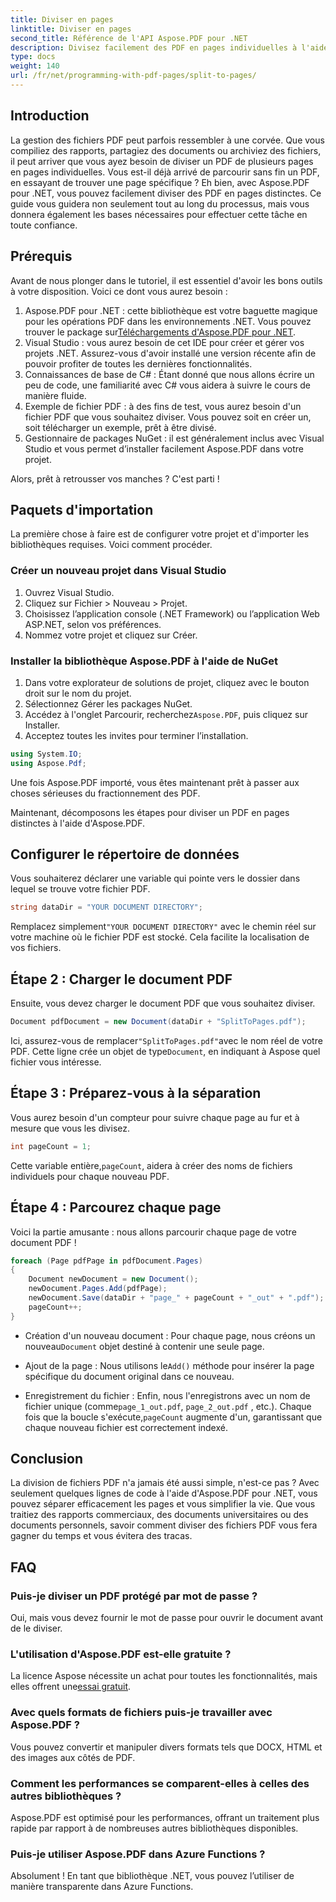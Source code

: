 ```yaml
---
title: Diviser en pages
linktitle: Diviser en pages
second_title: Référence de l'API Aspose.PDF pour .NET
description: Divisez facilement des PDF en pages individuelles à l'aide d'Aspose.PDF pour .NET grâce à ce didacticiel complet. Guide étape par étape inclus.
type: docs
weight: 140
url: /fr/net/programming-with-pdf-pages/split-to-pages/
---
```

## Introduction

La gestion des fichiers PDF peut parfois ressembler à une corvée. Que vous compiliez des rapports, partagiez des documents ou archiviez des fichiers, il peut arriver que vous ayez besoin de diviser un PDF de plusieurs pages en pages individuelles. Vous est-il déjà arrivé de parcourir sans fin un PDF, en essayant de trouver une page spécifique ? Eh bien, avec Aspose.PDF pour .NET, vous pouvez facilement diviser des PDF en pages distinctes. Ce guide vous guidera non seulement tout au long du processus, mais vous donnera également les bases nécessaires pour effectuer cette tâche en toute confiance.

## Prérequis

Avant de nous plonger dans le tutoriel, il est essentiel d'avoir les bons outils à votre disposition. Voici ce dont vous aurez besoin :

1. Aspose.PDF pour .NET : cette bibliothèque est votre baguette magique pour les opérations PDF dans les environnements .NET. Vous pouvez trouver le package sur[Téléchargements d'Aspose.PDF pour .NET](https://releases.aspose.com/pdf/net/).
2. Visual Studio : vous aurez besoin de cet IDE pour créer et gérer vos projets .NET. Assurez-vous d'avoir installé une version récente afin de pouvoir profiter de toutes les dernières fonctionnalités.
3. Connaissances de base de C# : Étant donné que nous allons écrire un peu de code, une familiarité avec C# vous aidera à suivre le cours de manière fluide.
4. Exemple de fichier PDF : à des fins de test, vous aurez besoin d'un fichier PDF que vous souhaitez diviser. Vous pouvez soit en créer un, soit télécharger un exemple, prêt à être divisé.
5. Gestionnaire de packages NuGet : il est généralement inclus avec Visual Studio et vous permet d’installer facilement Aspose.PDF dans votre projet.

Alors, prêt à retrousser vos manches ? C'est parti !

## Paquets d'importation

La première chose à faire est de configurer votre projet et d'importer les bibliothèques requises. Voici comment procéder.

### Créer un nouveau projet dans Visual Studio

1. Ouvrez Visual Studio.
2. Cliquez sur Fichier > Nouveau > Projet.
3. Choisissez l’application console (.NET Framework) ou l’application Web ASP.NET, selon vos préférences.
4. Nommez votre projet et cliquez sur Créer.

### Installer la bibliothèque Aspose.PDF à l'aide de NuGet

1. Dans votre explorateur de solutions de projet, cliquez avec le bouton droit sur le nom du projet.
2. Sélectionnez Gérer les packages NuGet.
3.  Accédez à l'onglet Parcourir, recherchez`Aspose.PDF`, puis cliquez sur Installer.
4. Acceptez toutes les invites pour terminer l’installation.

```csharp
using System.IO;
using Aspose.Pdf;
```

Une fois Aspose.PDF importé, vous êtes maintenant prêt à passer aux choses sérieuses du fractionnement des PDF.

Maintenant, décomposons les étapes pour diviser un PDF en pages distinctes à l'aide d'Aspose.PDF.

## Configurer le répertoire de données

Vous souhaiterez déclarer une variable qui pointe vers le dossier dans lequel se trouve votre fichier PDF.

```csharp
string dataDir = "YOUR DOCUMENT DIRECTORY";
```

 Remplacez simplement`"YOUR DOCUMENT DIRECTORY"` avec le chemin réel sur votre machine où le fichier PDF est stocké. Cela facilite la localisation de vos fichiers.

## Étape 2 : Charger le document PDF

Ensuite, vous devez charger le document PDF que vous souhaitez diviser.

```csharp
Document pdfDocument = new Document(dataDir + "SplitToPages.pdf");
```

 Ici, assurez-vous de remplacer`"SplitToPages.pdf"`avec le nom réel de votre PDF. Cette ligne crée un objet de type`Document`, en indiquant à Aspose quel fichier vous intéresse.

## Étape 3 : Préparez-vous à la séparation

Vous aurez besoin d'un compteur pour suivre chaque page au fur et à mesure que vous les divisez. 

```csharp
int pageCount = 1;
```

 Cette variable entière,`pageCount`, aidera à créer des noms de fichiers individuels pour chaque nouveau PDF.

## Étape 4 : Parcourez chaque page

Voici la partie amusante : nous allons parcourir chaque page de votre document PDF !

```csharp
foreach (Page pdfPage in pdfDocument.Pages)
{
    Document newDocument = new Document();
    newDocument.Pages.Add(pdfPage);
    newDocument.Save(dataDir + "page_" + pageCount + "_out" + ".pdf");
    pageCount++;
}
```

-  Création d'un nouveau document : Pour chaque page, nous créons un nouveau`Document` objet destiné à contenir une seule page.
  
-  Ajout de la page : Nous utilisons le`Add()` méthode pour insérer la page spécifique du document original dans ce nouveau.

-  Enregistrement du fichier : Enfin, nous l'enregistrons avec un nom de fichier unique (comme`page_1_out.pdf`, `page_2_out.pdf` , etc.). Chaque fois que la boucle s'exécute,`pageCount` augmente d'un, garantissant que chaque nouveau fichier est correctement indexé. 

## Conclusion

La division de fichiers PDF n'a jamais été aussi simple, n'est-ce pas ? Avec seulement quelques lignes de code à l'aide d'Aspose.PDF pour .NET, vous pouvez séparer efficacement les pages et vous simplifier la vie. Que vous traitiez des rapports commerciaux, des documents universitaires ou des documents personnels, savoir comment diviser des fichiers PDF vous fera gagner du temps et vous évitera des tracas.

## FAQ

### Puis-je diviser un PDF protégé par mot de passe ?
Oui, mais vous devez fournir le mot de passe pour ouvrir le document avant de le diviser.

### L'utilisation d'Aspose.PDF est-elle gratuite ?
 La licence Aspose nécessite un achat pour toutes les fonctionnalités, mais elles offrent une[essai gratuit](https://releases.aspose.com/).

### Avec quels formats de fichiers puis-je travailler avec Aspose.PDF ?
Vous pouvez convertir et manipuler divers formats tels que DOCX, HTML et des images aux côtés de PDF.

### Comment les performances se comparent-elles à celles des autres bibliothèques ?
Aspose.PDF est optimisé pour les performances, offrant un traitement plus rapide par rapport à de nombreuses autres bibliothèques disponibles.

### Puis-je utiliser Aspose.PDF dans Azure Functions ?
Absolument ! En tant que bibliothèque .NET, vous pouvez l’utiliser de manière transparente dans Azure Functions.